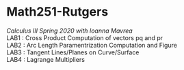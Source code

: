 # Math251-Rutgers
*Calculus III Spring 2020 with Ioanna Mavrea*   
LAB1 : Cross Product Computation of vectors pq and pr  
LAB2 : Arc Length Paramentrization Computation and Figure  
LAB3 : Tangent Lines/Planes on Curve/Surface  
LAB4 : Lagrange Multipliers  
